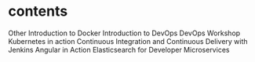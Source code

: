 # contents

Other
Introduction to Docker
Introduction to DevOps
DevOps Workshop
Kubernetes in action
Continuous Integration and Continuous Delivery with Jenkins
Angular in Action
Elasticsearch for Developer
Microservices
